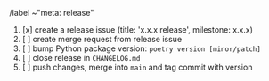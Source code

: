 /label ~"meta: release"

1. [x] create a release issue (title: 'x.x.x release', milestone: x.x.x)
1. [ ] create merge request from release issue
1. [ ] bump Python package version: `poetry version [minor/patch]`
1. [ ] close release in `CHANGELOG.md`
1. [ ] push changes, merge into `main` and tag commit with version
